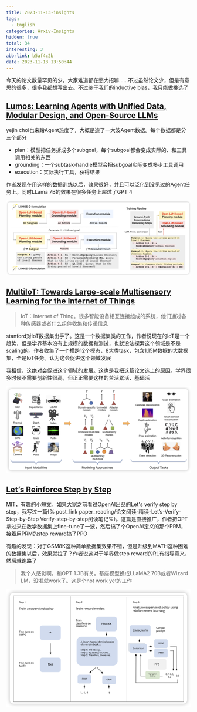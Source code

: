 ```yaml
---
title: 2023-11-13-insights
tags:
  - English
categories: Arxiv-Insights
hidden: true
total: 34
interesting: 3
abbrlink: b5af4c2b
date: 2023-11-13 13:50:44
---
```


今天的论文数量罕见的少，大家难道都在憋大招嘛……不过虽然论文少，但是有意思的很多，很多我都想写出去。不过鉴于我们的inductive bias，我只能做挑选了



## [Lumos: Learning Agents with Unified Data, Modular Design, and Open-Source LLMs](https://arxiv.org/pdf/2311.05657)

yejin choi也来蹭Agent热度了，大概是造了一大波Agent数据。每个数据都是分三个部分

- plan：模型把任务拆成多个subgoal，每个subgoal都会变成实际的、和工具调用相关的东西
- grounding：一个subtask-handle模型会把subgoal实际变成多步工具调用
- execution：实际执行工具，获得结果

作者发现在用这样的数据训练以后，效果很好，并且可以泛化到没见过的Agent任务上。同时LLama 7B的效果在很多任务上超过了GPT 4

<img src="../../files/images/arxiv-insights/2023:11:13-11:17/lumos.png">





## [MultiIoT: Towards Large-scale Multisensory Learning for the Internet of Things](https://arxiv.org/pdf/2311.06217.pdf)

> IoT：Internet of Thing。很多智能设备相互连接组成的系统，他们通过各种传感器或者什么组件收集和传递信息

stanford对IoT数据集出手了。这是一个数据集类的工作，作者说现在的IoT是一个趋势，但是学界基本没有上规模的数据和测试，也就没法探索这个领域是不是scaling的。作者收集了一个横跨12个模态，8大类task，包含1.15M数据的大数据集，全是IoT任务。认为这会促进这个领域发展

我相信，这绝对会促进这个领域的发展。这也是我把这篇论文选上的原因。学界很多时候不需要创新性很高，但正正需要这样的苦活累活、基础活

<img src="../../files/images/arxiv-insights/2023:11:13-11:17/multiiot.png">



## [Let’s Reinforce Step by Step](https://arxiv.org/pdf/2311.05821.pdf)

MIT，有趣的小短文。如果大家之前看过OpenAI出品的Let's verify step by step，我写过一篇{% post_link  paper_reading/论文阅读-精读-Let’s-Verify-Step-by-Step Verify-step-by-step阅读笔记%}。这篇是直接推广，作者把OPT拿过来在数学数据集上fine-tune了一波，然后搞了个OpenAI定义的那个PRM，接着用PRM的step reward搞了PPO

有趣的发现：对于GSM8K这种简单数据集效果不错，但是升级到MATH这种困难的数据集以后，效果就拉了？作者说这对于学界做step reward的RL有指导意义，然后就跑路了

> 我个人感觉啊，和OPT 1.3B有关。基座模型换成LLaMA2 70B或者Wizard LM，没准就work了。这是个not work yet的工作

<img src="../../files/images/arxiv-insights/2023:11:13-11:17/reinforce_step_by_step.png">
